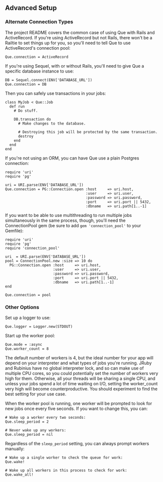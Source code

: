 ## Advanced Setup

### Alternate Connection Types

The project README covers the common case of using Que with Rails and ActiveRecord. If you're using ActiveRecord but not Rails, there won't be a Railtie to set things up for you, so you'll need to tell Que to use ActiveRecord's connection pool:

    Que.connection = ActiveRecord

If you're using Sequel, with or without Rails, you'll need to give Que a specific database instance to use:

    DB = Sequel.connect(ENV['DATABASE_URL'])
    Que.connection = DB

Then you can safely use transactions in your jobs:

    class MyJob < Que::Job
      def run
        # Do stuff.

        DB.transaction do
          # Make changes to the database.

          # Destroying this job will be protected by the same transaction.
          destroy
        end
      end
    end

If you're not using an ORM, you can have Que use a plain Postgres connection:

    require 'uri'
    require 'pg'

    uri = URI.parse(ENV['DATABASE_URL'])
    Que.connection = PG::Connection.open :host     => uri.host,
                                         :user     => uri.user,
                                         :password => uri.password,
                                         :port     => uri.port || 5432,
                                         :dbname   => uri.path[1..-1]

If you want to be able to use multithreading to run multiple jobs simultaneously in the same process, though, you'll need the ConnectionPool gem (be sure to add `gem 'connection_pool'` to your Gemfile):

    require 'uri'
    require 'pg'
    require 'connection_pool'

    uri  = URI.parse(ENV['DATABASE_URL'])
    pool = ConnectionPool.new :size => 10 do
      PG::Connection.open :host     => uri.host,
                          :user     => uri.user,
                          :password => uri.password,
                          :port     => uri.port || 5432,
                          :dbname   => uri.path[1..-1]
    end

    Que.connection = pool

### Other Options

Set up a logger to use:

    Que.logger = Logger.new(STDOUT)

Start up the worker pool:

    Que.mode = :async
    Que.worker_count = 8

The default number of workers is 4, but the ideal number for your app will depend on your interpreter and what types of jobs you're running. JRuby and Rubinius have no global interpreter lock, and so can make use of multiple CPU cores, so you could potentially set the number of workers very high for them. Otherwise, all your threads will be sharing a single CPU, and unless your jobs spend a lot of time waiting on I/O, setting the worker_count very high will become counterproductive. You should experiment to find the best setting for your use case.

When the worker pool is running, one worker will be prompted to look for new jobs once every five seconds. If you want to change this, you can:

    # Wake up a worker every two seconds:
    Que.sleep_period = 2

    # Never wake up any workers:
    Que.sleep_period = nil

Regardless of the `sleep_period` setting, you can always prompt workers manually:

    # Wake up a single worker to check the queue for work:
    Que.wake!

    # Wake up all workers in this process to check for work:
    Que.wake_all!

